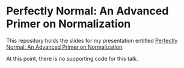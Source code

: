 # Perfectly Normal:  An Advanced Primer on Normalization

This repository holds the slides for my presentation entitled [Perfectly Normal:  An Advanced Primer on Normalization](http://www.catallaxyservices.com/presentations/perfectly-normal/).

At this point, there is no supporting code for this talk.
